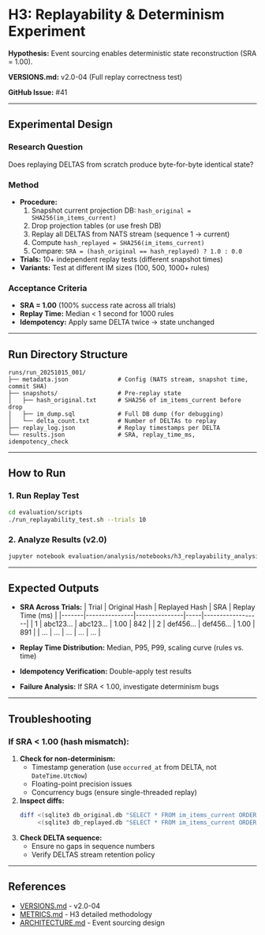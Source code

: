 # H3: Replayability & Determinism Experiment

**Hypothesis:** Event sourcing enables deterministic state reconstruction (SRA = 1.00).

**VERSIONS.md:** v2.0-04 (Full replay correctness test)

**GitHub Issue:** #41

---

## Experimental Design

### Research Question
Does replaying DELTAS from scratch produce byte-for-byte identical state?

### Method
- **Procedure:**
  1. Snapshot current projection DB: `hash_original = SHA256(im_items_current)`
  2. Drop projection tables (or use fresh DB)
  3. Replay all DELTAS from NATS stream (sequence 1 → current)
  4. Compute `hash_replayed = SHA256(im_items_current)`
  5. Compare: `SRA = (hash_original == hash_replayed) ? 1.0 : 0.0`
- **Trials:** 10+ independent replay tests (different snapshot times)
- **Variants:** Test at different IM sizes (100, 500, 1000+ rules)

### Acceptance Criteria
- **SRA = 1.00** (100% success rate across all trials)
- **Replay Time:** Median < 1 second for 1000 rules
- **Idempotency:** Apply same DELTA twice → state unchanged

---

## Run Directory Structure

```
runs/run_20251015_001/
├── metadata.json              # Config (NATS stream, snapshot time, commit SHA)
├── snapshots/                 # Pre-replay state
│   ├── hash_original.txt      # SHA256 of im_items_current before drop
│   ├── im_dump.sql            # Full DB dump (for debugging)
│   └── delta_count.txt        # Number of DELTAs to replay
├── replay_log.json            # Replay timestamps per DELTA
└── results.json               # SRA, replay_time_ms, idempotency_check
```

---

## How to Run

### 1. Run Replay Test
```bash
cd evaluation/scripts
./run_replayability_test.sh --trials 10
```

### 2. Analyze Results (v2.0)
```bash
jupyter notebook evaluation/analysis/notebooks/h3_replayability_analysis.ipynb
```

---

## Expected Outputs

- **SRA Across Trials:**
  | Trial | Original Hash | Replayed Hash | SRA | Replay Time (ms) |
  |-------|---------------|---------------|-----|------------------|
  | 1 | abc123... | abc123... | 1.00 | 842 |
  | 2 | def456... | def456... | 1.00 | 891 |
  | ... | ... | ... | ... | ... |

- **Replay Time Distribution:** Median, P95, P99, scaling curve (rules vs. time)
- **Idempotency Verification:** Double-apply test results
- **Failure Analysis:** If SRA < 1.00, investigate determinism bugs

---

## Troubleshooting

### If SRA < 1.00 (hash mismatch):
1. **Check for non-determinism:**
   - Timestamp generation (use `occurred_at` from DELTA, not `DateTime.UtcNow`)
   - Floating-point precision issues
   - Concurrency bugs (ensure single-threaded replay)
2. **Inspect diffs:**
   ```bash
   diff <(sqlite3 db_original.db "SELECT * FROM im_items_current ORDER BY item_id") \
        <(sqlite3 db_replayed.db "SELECT * FROM im_items_current ORDER BY item_id")
   ```
3. **Check DELTA sequence:**
   - Ensure no gaps in sequence numbers
   - Verify DELTAS stream retention policy

---

## References

- [VERSIONS.md](../../../docs/VERSIONS.md) - v2.0-04
- [METRICS.md](../../../docs/METRICS.md) - H3 detailed methodology
- [ARCHITECTURE.md](../../../docs/ARCHITECTURE.md) - Event sourcing design
